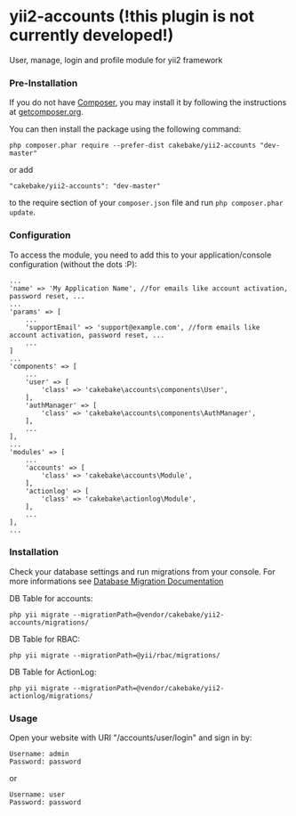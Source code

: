 yii2-accounts (!this plugin is not currently developed!)
============

User, manage, login and profile module for yii2 framework

### Pre-Installation

If you do not have [Composer](http://getcomposer.org/), you may install it by following the instructions
at [getcomposer.org](http://getcomposer.org/doc/00-intro.md#installation-nix).

You can then install the package using the following command:
~~~
php composer.phar require --prefer-dist cakebake/yii2-accounts "dev-master"
~~~

or add
~~~
"cakebake/yii2-accounts": "dev-master"
~~~
to the require section of your ```composer.json``` file and run ```php composer.phar update```.

### Configuration

To access the module, you need to add this to your application/console configuration (without the dots :P):

    ...
    'name' => 'My Application Name', //for emails like account activation, password reset, ...
    ...
    'params' => [
        ...
        'supportEmail' => 'support@example.com', //form emails like account activation, password reset, ...
        ...
    ]
    ...
    'components' => [
        ...
        'user' => [
            'class' => 'cakebake\accounts\components\User',
        ],
        'authManager' => [
            'class' => 'cakebake\accounts\components\AuthManager',
        ],
        ...
    ],
    ...
    'modules' => [
        ...
        'accounts' => [
            'class' => 'cakebake\accounts\Module',
        ],
        'actionlog' => [
            'class' => 'cakebake\actionlog\Module',
        ],
        ...
    ],
    ...

### Installation

Check your database settings and run migrations from your console.
For more informations see [Database Migration Documentation](http://www.yiiframework.com/doc-2.0/guide-console-migrate.html#applying-migrations)

DB Table for accounts:

```php yii migrate --migrationPath=@vendor/cakebake/yii2-accounts/migrations/```

DB Table for RBAC:

```php yii migrate --migrationPath=@yii/rbac/migrations/```

DB Table for ActionLog:

```php yii migrate --migrationPath=@vendor/cakebake/yii2-actionlog/migrations/```

### Usage

Open your website with URI "/accounts/user/login" and sign in by:
~~~
Username: admin
Password: password
~~~
or
~~~
Username: user
Password: password
~~~
